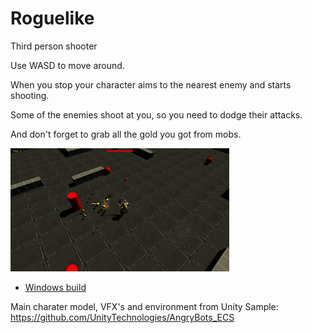 # Roguelike
Third person shooter

Use WASD to move around.

When you stop your character aims to the nearest enemy and starts shooting.

Some of the enemies shoot at you, so you need to dodge their attacks.

And don't forget to grab all the gold you got from mobs.

<img src="Screenshots/Gameplay.jpg" width = "350">

* [Windows build](https://drive.google.com/file/d/1n-swkjtDJVbKfVDnGdFNzqnSkbyjMYSv/view?usp=sharing)


Main charater model, VFX's and environment from Unity Sample: https://github.com/UnityTechnologies/AngryBots_ECS
